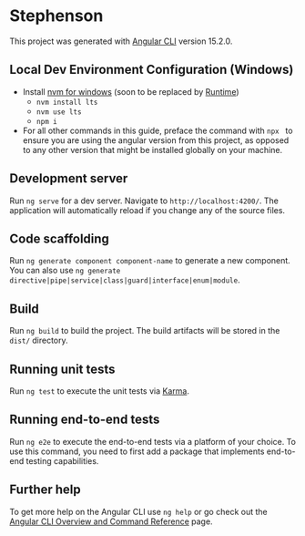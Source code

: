# Stephenson

This project was generated with [Angular CLI](https://github.com/angular/angular-cli) version 15.2.0.

## Local Dev Environment Configuration (Windows)

* Install [nvm for windows](https://github.com/coreybutler/nvm-windows) (soon to be replaced by [Runtime](https://github.com/coreybutler/nvm-windows/wiki/Runtime))
    * `nvm install lts`
    * `nvm use lts`
    * `npm i`
* For all other commands in this guide, preface the command with `npx ` to ensure you are using the angular version from this project, as opposed to any other version that might be installed globally on your machine.

## Development server

Run `ng serve` for a dev server. Navigate to `http://localhost:4200/`. The application will automatically reload if you change any of the source files.

## Code scaffolding

Run `ng generate component component-name` to generate a new component. You can also use `ng generate directive|pipe|service|class|guard|interface|enum|module`.

## Build

Run `ng build` to build the project. The build artifacts will be stored in the `dist/` directory.

## Running unit tests

Run `ng test` to execute the unit tests via [Karma](https://karma-runner.github.io).

## Running end-to-end tests

Run `ng e2e` to execute the end-to-end tests via a platform of your choice. To use this command, you need to first add a package that implements end-to-end testing capabilities.

## Further help

To get more help on the Angular CLI use `ng help` or go check out the [Angular CLI Overview and Command Reference](https://angular.io/cli) page.
